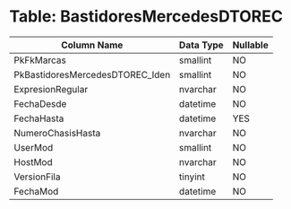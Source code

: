 # Table: BastidoresMercedesDTOREC

| Column Name | Data Type | Nullable |
|-------------|-----------|----------|
| PkFkMarcas | smallint | NO |
| PkBastidoresMercedesDTOREC_Iden | smallint | NO |
| ExpresionRegular | nvarchar | NO |
| FechaDesde | datetime | NO |
| FechaHasta | datetime | YES |
| NumeroChasisHasta | nvarchar | NO |
| UserMod | smallint | NO |
| HostMod | nvarchar | NO |
| VersionFila | tinyint | NO |
| FechaMod | datetime | NO |

